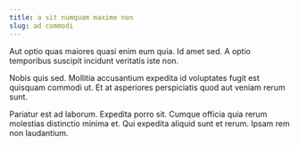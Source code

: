 ```yaml
---
title: a sit numquam maxime non
slug: ad commodi
---
```


Aut optio quas maiores quasi enim eum quia. Id amet sed. A optio temporibus suscipit incidunt veritatis iste non.

Nobis quis sed. Mollitia accusantium expedita id voluptates fugit est quisquam commodi ut. Et at asperiores perspiciatis quod aut veniam rerum sunt.

Pariatur est ad laborum. Expedita porro sit. Cumque officia quia rerum molestias distinctio minima et. Qui expedita aliquid sunt et rerum. Ipsam rem non laudantium.
